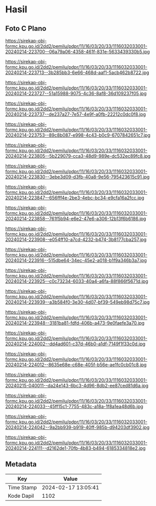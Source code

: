 # Hasil

## Foto C Plano

https://sirekap-obj-formc.kpu.go.id/2dd2/pemilu/pdpr/11/16/03/20/33/1116032033001-20240214-223700--06a79a06-4358-461f-831e-5633439330b5.jpg

https://sirekap-obj-formc.kpu.go.id/2dd2/pemilu/pdpr/11/16/03/20/33/1116032033001-20240214-223713--3b285bb3-6e66-468d-aaf1-5acb462b8722.jpg

https://sirekap-obj-formc.kpu.go.id/2dd2/pemilu/pdpr/11/16/03/20/33/1116032033001-20240214-223727--51a15988-9075-4c36-8af8-36d109237f05.jpg

https://sirekap-obj-formc.kpu.go.id/2dd2/pemilu/pdpr/11/16/03/20/33/1116032033001-20240214-223737--de237a27-7e57-4e9f-a0fb-22212c0dc0f8.jpg

https://sirekap-obj-formc.kpu.go.id/2dd2/pemilu/pdpr/11/16/03/20/33/1116032033001-20240214-223753--89c8b087-e998-4c43-b0c9-6707842651c7.jpg

https://sirekap-obj-formc.kpu.go.id/2dd2/pemilu/pdpr/11/16/03/20/33/1116032033001-20240214-223805--5b229079-cca3-48d9-989e-dc532ec89fc8.jpg

https://sirekap-obj-formc.kpu.go.id/2dd2/pemilu/pdpr/11/16/03/20/33/1116032033001-20240214-223830--3ebe3d09-d3fb-40a8-9e56-795423615c91.jpg

https://sirekap-obj-formc.kpu.go.id/2dd2/pemilu/pdpr/11/16/03/20/33/1116032033001-20240214-223847--656fff4e-2be3-4ebc-bc34-e9cfa16a2fcc.jpg

https://sirekap-obj-formc.kpu.go.id/2dd2/pemilu/pdpr/11/16/03/20/33/1116032033001-20240214-223858--761f5b94-e6e2-47e6-a306-12b13f6b6186.jpg

https://sirekap-obj-formc.kpu.go.id/2dd2/pemilu/pdpr/11/16/03/20/33/1116032033001-20240214-223908--e054ff10-a7cd-4232-b474-3b8177cba257.jpg

https://sirekap-obj-formc.kpu.go.id/2dd2/pemilu/pdpr/11/16/03/20/33/1116032033001-20240214-223916--515dbe64-34ec-45e2-a018-b1f9a346b3a7.jpg

https://sirekap-obj-formc.kpu.go.id/2dd2/pemilu/pdpr/11/16/03/20/33/1116032033001-20240214-223925--c0c73234-6033-40a4-a6fa-88f866f5671d.jpg

https://sirekap-obj-formc.kpu.go.id/2dd2/pemilu/pdpr/11/16/03/20/33/1116032033001-20240214-223939--a3b584f0-3e30-4d07-bf39-549eb98d75c7.jpg

https://sirekap-obj-formc.kpu.go.id/2dd2/pemilu/pdpr/11/16/03/20/33/1116032033001-20240214-223948--3181ba81-fdfd-406b-a473-9e0faefe3a70.jpg

https://sirekap-obj-formc.kpu.go.id/2dd2/pemilu/pdpr/11/16/03/20/33/1116032033001-20240214-224002--dd4ad601-c37d-46b0-a1df-7149f1f33c0d.jpg

https://sirekap-obj-formc.kpu.go.id/2dd2/pemilu/pdpr/11/16/03/20/33/1116032033001-20240214-224012--8635e68e-c68e-405f-b56e-ae1fc0cb01c8.jpg

https://sirekap-obj-formc.kpu.go.id/2dd2/pemilu/pdpr/11/16/03/20/33/1116032033001-20240215-040011--da24e143-6bc3-4d96-8db2-ee87ced81d6a.jpg

https://sirekap-obj-formc.kpu.go.id/2dd2/pemilu/pdpr/11/16/03/20/33/1116032033001-20240214-224033--45ff15c1-7755-483c-a18a-1f8a1ea48d6b.jpg

https://sirekap-obj-formc.kpu.go.id/2dd2/pemilu/pdpr/11/16/03/20/33/1116032033001-20240214-224042--9a2bb939-b919-40ff-985b-d94203df3902.jpg

https://sirekap-obj-formc.kpu.go.id/2dd2/pemilu/pdpr/11/16/03/20/33/1116032033001-20240214-224111--d2162de1-70fb-4b83-b494-6185334818e2.jpg


## Metadata

| Key        | Value               |
| ---------- | ------------------- |
| Time Stamp | 2024-02-17 13:05:41 |
| Kode Dapil | 1102                |



